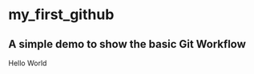 # my_first_github
A simple demo to show the basic Git Workflow
---------------------------------------------
Hello World
